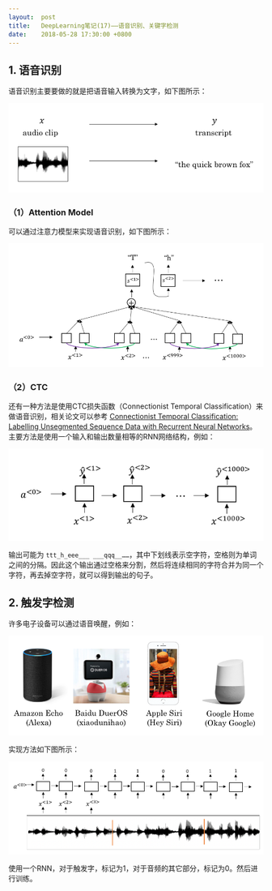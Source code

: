```yaml
---
layout:  post
title:   DeepLearning笔记(17)——语音识别、关键字检测
date:    2018-05-28 17:30:00 +0800
---
```


## 1. 语音识别

语音识别主要要做的就是把语音输入转换为文字，如下图所示：

![](./img/2018/05/28/17-1.png)

### （1）Attention Model

可以通过注意力模型来实现语音识别，如下图所示：

![](./img/2018/05/28/17-2.png)

### （2）CTC

还有一种方法是使用CTC损失函数（Connectionist Temporal Classification）来做语音识别，相关论文可以参考 [Connectionist Temporal Classification: Labelling Unsegmented Sequence Data with Recurrent Neural Networks](https://www.cs.toronto.edu/~graves/icml_2006.pdf)。主要方法是使用一个输入和输出数量相等的RNN网络结构，例如：

![](./img/2018/05/28/17-3.png)

输出可能为 `ttt_h_eee___ ___qqq__……`，其中下划线表示空字符，空格则为单词之间的分隔。因此这个输出通过空格来分割，然后将连续相同的字符合并为同一个字符，再去掉空字符，就可以得到输出的句子。

## 2. 触发字检测

许多电子设备可以通过语音唤醒，例如：

![](./img/2018/05/28/17-4.png)

实现方法如下图所示：

![](./img/2018/05/28/17-5.png)

使用一个RNN，对于触发字，标记为1，对于音频的其它部分，标记为0。然后进行训练。
